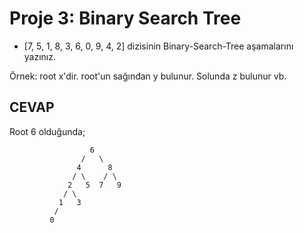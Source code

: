 
# Proje 3: Binary Search Tree

* [7, 5, 1, 8, 3, 6, 0, 9, 4, 2] dizisinin Binary-Search-Tree aşamalarını yazınız.

Örnek: root x'dir. root'un sağından y bulunur. Solunda z bulunur vb.

## CEVAP

Root 6 olduğunda;

                      6    
                    /   \
                   4      8
                  / \    / \
                 2   5  7   9
                / \
               1   3
              /   
             0  
